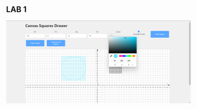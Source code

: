 <h2>
  LAB 1
</h2>
<img src="https://github.com/phlpss/LPNU_CG/blob/main/KG_lab1/Screenshot%202024-02-19%20130656.png" />
